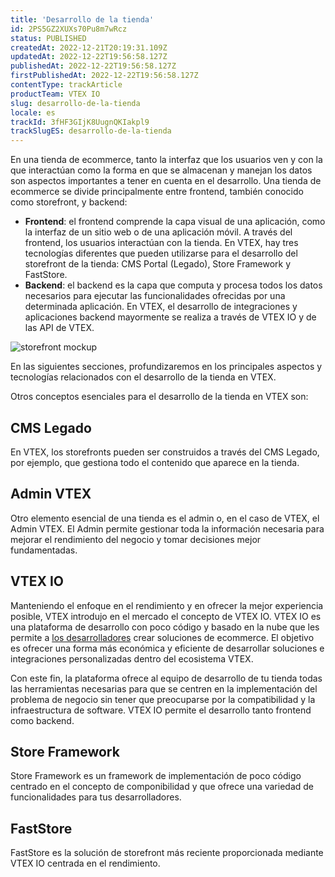 ```yaml
---
title: 'Desarrollo de la tienda'
id: 2PS5GZ2XUXs70Pu8m7wRcz
status: PUBLISHED
createdAt: 2022-12-21T20:19:31.109Z
updatedAt: 2022-12-22T19:56:58.127Z
publishedAt: 2022-12-22T19:56:58.127Z
firstPublishedAt: 2022-12-22T19:56:58.127Z
contentType: trackArticle
productTeam: VTEX IO
slug: desarrollo-de-la-tienda
locale: es
trackId: 3fHF3GIjK8UugnQKIakpl9
trackSlugES: desarrollo-de-la-tienda
---
```


En una tienda de ecommerce, tanto la interfaz que los usuarios ven y con la que interactúan como la forma en que se almacenan y manejan los datos son aspectos importantes a tener en cuenta en el desarrollo. Una tienda de ecommerce se divide principalmente entre frontend, también conocido como storefront, y backend:

- **Frontend**: el frontend comprende la capa visual de una aplicación, como la interfaz de un sitio web o de una aplicación móvil. A través del frontend, los usuarios interactúan con la tienda. En VTEX, hay tres tecnologías diferentes que pueden utilizarse para el desarrollo del storefront de la tienda: CMS Portal (Legado), Store Framework y FastStore.
- **Backend**: el backend es la capa que computa y procesa todos los datos necesarios para ejecutar las funcionalidades ofrecidas por una determinada aplicación. En VTEX, el desarrollo de integraciones y aplicaciones backend mayormente se realiza a través de VTEX IO y de las API de VTEX.

![storefront mockup](https://images.ctfassets.net/alneenqid6w5/35wyRHhSz4TC8CRjLQAhFF/f7db8614b227a93b636b593870dab50c/image1.png)

En las siguientes secciones, profundizaremos en los principales aspectos y tecnologías relacionados con el desarrollo de la tienda en VTEX.

Otros conceptos esenciales para el desarrollo de la tienda en VTEX son:

## CMS Legado
En VTEX, los storefronts pueden ser construidos a través del CMS Legado, por ejemplo, que gestiona todo el contenido que aparece en la tienda.

## Admin VTEX
Otro elemento esencial de una tienda es el admin o, en el caso de VTEX, el Admin VTEX. El Admin permite gestionar toda la información necesaria para mejorar el rendimiento del negocio y tomar decisiones mejor fundamentadas. 

## VTEX IO
Manteniendo el enfoque en el rendimiento y en ofrecer la mejor experiencia posible, VTEX introdujo en el mercado el concepto de VTEX IO. VTEX IO es una plataforma de desarrollo con poco código y basado en la nube que les permite a [los desarrolladores](https://partnerportal.vtex.com/) crear soluciones de ecommerce. El objetivo es ofrecer una forma más económica y eficiente de desarrollar soluciones e integraciones personalizadas dentro del ecosistema VTEX. 

Con este fin, la plataforma ofrece al equipo de desarrollo de tu tienda todas las herramientas necesarias para que se centren en la implementación del problema de negocio sin tener que preocuparse por la compatibilidad y la infraestructura de software. VTEX IO permite el desarrollo tanto frontend como backend. 

## Store Framework
Store Framework es un framework de implementación de poco código centrado en el concepto de componibilidad y que ofrece una variedad de funcionalidades para tus desarrolladores.

## FastStore
FastStore es la solución de storefront más reciente proporcionada mediante VTEX IO centrada en el rendimiento.

